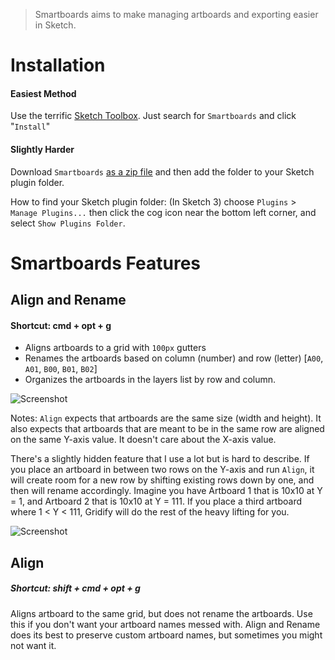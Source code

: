 > Smartboards aims to make managing artboards and exporting easier in Sketch.

# Installation

#### Easiest Method
Use the terrific [Sketch Toolbox](http://sketchtoolbox.com/).  Just search for `Smartboards` and click "`Install`"

#### Slightly Harder
Download `Smartboards` [as a zip file](https://github.com/elihorne/smartboards/archive/master.zip) and then add the folder to your Sketch plugin folder.

How to find your Sketch plugin folder: (In Sketch 3) choose `Plugins` > `Manage Plugins...` then click the cog icon near the bottom left corner, and select `Show Plugins Folder`.  

# Smartboards Features

## Align and Rename
#### Shortcut: cmd + opt + g

* Aligns artboards to a grid with `100px` gutters
* Renames the artboards based on column (number) and row (letter) [`A00`, `A01`, `B00`, `B01`, `B02`]
* Organizes the artboards in the layers list by row and column.

![Screenshot](http://f.cl.ly/items/0d3o2p1Q3R2W2l0c3O25/smartboards.gif)

Notes: `Align` expects that artboards are the same size (width and height). It also expects that artboards that are meant to be in the same row are aligned on the same Y-axis value.  It doesn't care about the X-axis value.

There's a slightly hidden feature that I use a lot but is hard to describe.  If you place an artboard in between two rows on the Y-axis and run `Align`, it will create room for a new row by shifting existing rows down by one, and then will rename accordingly.  Imagine you have Artboard 1 that is 10x10 at Y = 1, and Artboard 2 that is 10x10 at Y = 111.  If you place a third artboard where 1 < Y < 111, Gridify will do the rest of the heavy lifting for you. 

![Screenshot](http://f.cl.ly/items/3P2p1M002x3G0W3z1h1S/smartboards-2.gif)

## Align
##### Shortcut: shift + cmd + opt + g

Aligns artboard to the same grid, but does not rename the artboards. Use this if you don't want your artboard names messed with. Align and Rename does its best to preserve custom artboard names, but sometimes you might not want it. 
